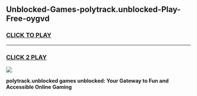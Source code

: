 
## Unblocked-Games-polytrack.unblocked-Play-Free-oygvd
<h3>
<a href="https://premium76.site?title=polytrack.unblocked&ref=24M">CLICK TO PLAY</a></h3>
<hr>

<h3>
<a href="https://premium76.site?title=polytrack.unblocked&ref=24M">CLICK 2 PLAY</a>
  
</h3>

<a href="https://premium76.site?title=polytrack.unblocked&ref=24M"><img src="https://clearcache.store/games.png"></a>


**polytrack.unblocked games unblocked: Your Gateway to Fun and Accessible Online Gaming**
